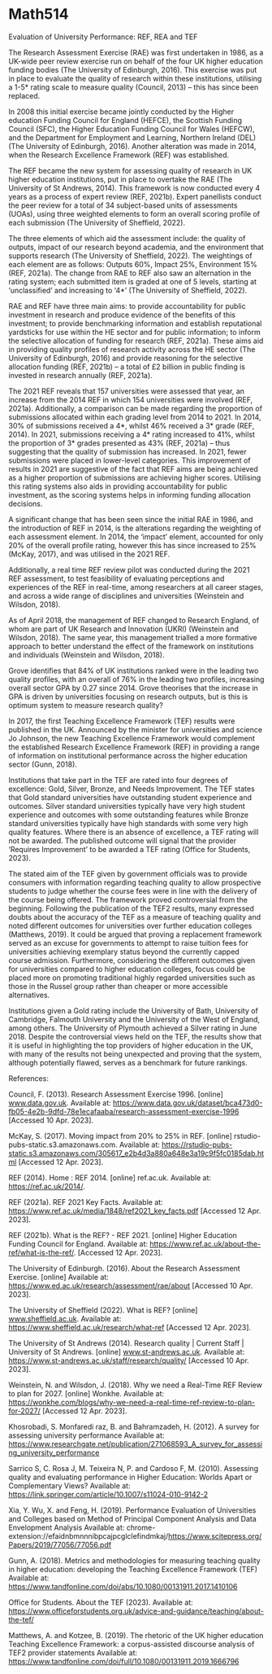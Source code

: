 # Math514
Evaluation of University Performance: REF, REA and TEF

The Research Assessment Exercise (RAE) was first undertaken in 1986, as a UK-wide peer review exercise run on behalf of the four UK higher education funding bodies (The University of Edinburgh, 2016). This exercise was put in place to evaluate the quality of research within these institutions, utilising a 1-5* rating scale to measure quality (Council, 2013) – this has since been replaced. 

In 2008 this initial exercise became jointly conducted by the Higher education Funding Council for England (HEFCE), the Scottish Funding Council (SFC), the Higher Education Funding Council for Wales (HEFCW), and the Department for Employment and Learning, Northern Ireland (DEL) (The University of Edinburgh, 2016). Another alteration was made in 2014, when the Research Excellence Framework (REF) was established. 

The REF became the new system for assessing quality of research in UK higher education institutions, put in place to overtake the RAE (The University of St Andrews, 2014). This framework is now conducted every 4 years as a process of expert review (REF, 2021b). Expert panellists conduct the peer review for a total of 34 subject-based units of assessments (UOAs), using three weighted elements to form an overall scoring profile of each submission (The University of Sheffield, 2022).  

The three elements of which aid the assessment include: the quality of outputs, impact of our research beyond academia, and the environment that supports research (The University of Sheffield, 2022). The weightings of each element are as follows: Outputs 60%, Impact 25%, Environment 15% (REF, 2021a). The change from RAE to REF also saw an alternation in the rating system; each submitted item is graded at one of 5 levels, starting at ‘unclassified’ and increasing to ‘4*’ (The University of Sheffield, 2022). 

RAE and REF have three main aims: to provide accountability for public investment in research and produce evidence of the benefits of this investment; to provide benchmarking information and establish reputational yardsticks for use within the HE sector and for public information; to inform the selective allocation of funding for research (REF, 2021a). These aims aid in providing quality profiles of research activity across the HE sector (The University of Edinburgh, 2016) and provide reasoning for the selective allocation funding (REF, 2021b) – a total of £2 billion in public finding is invested in research annually (REF, 2021a).  

The 2021 REF reveals that 157 universities were assessed that year, an increase from the 2014 REF in which 154 universities were involved (REF, 2021a). Additionally, a comparison can be made regarding the proportion of submissions allocated within each grading level from 2014 to 2021. In 2014, 30% of submissions received a 4*, whilst 46% received a 3* grade (REF, 2014). In 2021, submissions receiving a 4* rating increased to 41%, whilst the proportion of 3* grades presented as 43% (REF, 2021a) – thus suggesting that the quality of submission has increased. In 2021, fewer submissions were placed in lower-level categories. This improvement of results in 2021 are suggestive of the fact that REF aims are being achieved as a higher proportion of submissions are achieving higher scores. Utilising this rating systems also aids in providing accountability for public investment, as the scoring systems helps in informing funding allocation decisions.  

A significant change that has been seen since the initial RAE in 1986, and the introduction of REF in 2014, is the alterations regarding the weighting of each assessment element. In 2014, the ‘impact’ element, accounted for only 20% of the overall profile rating, however this has since increased to 25% (McKay, 2017), and was utilised in the 2021 REF.  

Additionally, a real time REF review pilot was conducted during the 2021 REF assessment, to test feasibility of evaluating perceptions and experiences of the REF in real-time, among researchers at all career stages, and across a wide range of disciplines and universities (Weinstein and Wilsdon, 2018). 

As of April 2018, the management of REF changed to Research England, of whom are part of UK Research and Innovation (UKRI) (Weinstein and Wilsdon, 2018). The same year, this management trialled a more formative approach to better understand the effect of the framework on institutions and individuals (Weinstein and Wilsdon, 2018). 

Grove identifies that 84% of UK institutions ranked were in the leading two quality profiles, with an overall of 76% in the leading two profiles, increasing overall sector GPA by 0.27 since 2014. Grove theorises that the increase in GPA is driven by universities focusing on research outputs, but is this is optimum system to measure research quality? 

In 2017, the first Teaching Excellence Framework (TEF) results were published in the UK. Announced by the minister for universities and science Jo Johnson, the new Teaching Excellence Framework would complement the established Research Excellence Framework (REF) in providing a range of information on institutional performance across the higher education sector (Gunn, 2018). 

Institutions that take part in the TEF are rated into four degrees of excellence: Gold, Silver, Bronze, and Needs Improvement. The TEF states that Gold standard universities have outstanding student experience and outcomes. Silver standard universities typically have very high student experience and outcomes with some outstanding features while Bronze standard universities typically have high standards with some very high quality features. Where there is an absence of excellence, a TEF rating will not be awarded. The published outcome will signal that the provider ‘Requires Improvement’ to be awarded a TEF rating (Office for Students, 2023). 

The stated aim of the TEF given by government officials was to provide consumers with information regarding teaching quality to allow prospective students to judge whether the course fees were in line with the delivery of the course being offered. The framework proved controversial from the beginning. Following the publication of the TEF2 results, many expressed doubts about the accuracy of the TEF as a measure of teaching quality and noted different outcomes for universities over further education colleges (Matthews, 2019). It could be argued that proving a replacement framework served as an excuse for governments to attempt to raise tuition fees for universities achieving exemplary status beyond the currently capped course admission. Furthermore, considering the different outcomes given for universities compared to higher education colleges, focus could be placed more on promoting traditional highly regarded universities such as those in the Russel group rather than cheaper or more accessible alternatives. 

Institutions given a Gold rating include the University of Bath, University of Cambridge, Falmouth University and the University of the West of England, among others. The University of Plymouth achieved a Silver rating in June 2018. Despite the controversial views held on the TEF, the results show that it is useful in highlighting the top providers of higher education in the UK, with many of the results not being unexpected and proving that the system, although potentially flawed, serves as a benchmark for future rankings. 

 

References:

Council, F. (2013). Research Assessment Exercise 1996. [online] www.data.gov.uk. Available at: https://www.data.gov.uk/dataset/bca473d0-fb05-4e2b-9dfd-78e1ecafaaba/research-assessment-exercise-1996 [Accessed 10 Apr. 2023]. 

McKay, S. (2017). Moving impact from 20% to 25% in REF. [online] rstudio-pubs-static.s3.amazonaws.com. Available at: https://rstudio-pubs-static.s3.amazonaws.com/305617_e2b4d3a880a648e3a19c9f5fc0185dab.html [Accessed 12 Apr. 2023]. 

REF (2014). Home : REF 2014. [online] ref.ac.uk. Available at: https://ref.ac.uk/2014/. 

REF (2021a). REF 2021 Key Facts. Available at: https://www.ref.ac.uk/media/1848/ref2021_key_facts.pdf [Accessed 12 Apr. 2023]. 

‌REF (2021b). What is the REF? - REF 2021. [online] Higher Education Funding Council for England. Available at: https://www.ref.ac.uk/about-the-ref/what-is-the-ref/. [Accessed 12 Apr. 2023]. 

The University of Edinburgh. (2016). About the Research Assessment Exercise. [online] Available at: https://www.ed.ac.uk/research/assessment/rae/about [Accessed 10 Apr. 2023]. 

The University of Sheffield (2022). What is REF? [online] www.sheffield.ac.uk. Available at: https://www.sheffield.ac.uk/research/what-ref [Accessed 12 Apr. 2023]. 

The University of St Andrews (2014). Research quality | Current Staff | University of St Andrews. [online] www.st-andrews.ac.uk. Available at: https://www.st-andrews.ac.uk/staff/research/quality/ [Accessed 10 Apr. 2023]. 

Weinstein, N. and Wilsdon, J. (2018). Why we need a Real-Time REF Review to plan for 2027. [online] Wonkhe. Available at: https://wonkhe.com/blogs/why-we-need-a-real-time-ref-review-to-plan-for-2027/ [Accessed 12 Apr. 2023]. 

Khosrobadi, S. Monfaredi raz, B. and Bahramzadeh, H. (2012). A survey for assessing university performance Available at: https://www.researchgate.net/publication/271068593_A_survey_for_assessing_university_performance

Sarrico S, C. Rosa J, M. Teixeira N, P. and Cardoso F, M. (2010). Assessing quality and evaluating performance in Higher Education: Worlds Apart or Complementary Views? Available at: https://link.springer.com/article/10.1007/s11024-010-9142-2

Xia, Y. Wu, X. and Feng, H. (2019). Performance Evaluation of Universities and Colleges based on Method of Principal Component Analysis and Data Envelopment Analysis Available at: chrome-extension://efaidnbmnnnibpcajpcglclefindmkaj/https://www.scitepress.org/Papers/2019/77056/77056.pdf

Gunn, A. (2018). Metrics and methodologies for measuring teaching quality in higher education: developing the Teaching Excellence Framework (TEF) Available at: https://www.tandfonline.com/doi/abs/10.1080/00131911.2017.1410106

Office for Students. About the TEF (2023). Available at: https://www.officeforstudents.org.uk/advice-and-guidance/teaching/about-the-tef/

Matthews, A. and Kotzee, B. (2019). The rhetoric of the UK higher education Teaching Excellence Framework: a corpus-assisted discourse analysis of TEF2 provider statements Available at: https://www.tandfonline.com/doi/full/10.1080/00131911.2019.1666796
